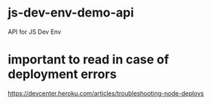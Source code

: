 # js-dev-env-demo-api
API for JS Dev Env

# important to read in case of deployment errors
https://devcenter.heroku.com/articles/troubleshooting-node-deploys